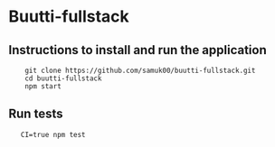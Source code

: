 # Buutti-fullstack

## Instructions to install and run the application
```
    git clone https://github.com/samuk00/buutti-fullstack.git
    cd buutti-fullstack
    npm start
```
## Run tests

```
   CI=true npm test

```
